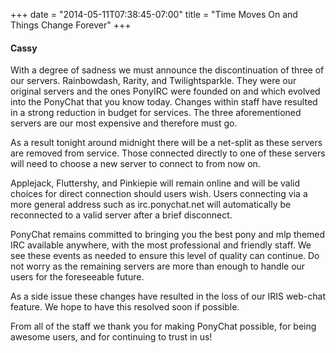 +++
date = "2014-05-11T07:38:45-07:00"
title = "Time Moves On and Things Change Forever"
+++

#### Cassy

With a degree of sadness we must announce the discontinuation of three of our 
servers. Rainbowdash, Rarity, and Twilightsparkle. They were our original 
servers and the ones PonyIRC were founded on and which evolved into the 
PonyChat that you know today. Changes within staff have resulted in a strong 
reduction in budget for services. The three aforementioned servers are our most 
expensive and therefore must go.

As a result tonight around midnight there will be a net-split as these servers 
are removed from service. Those connected directly to one of these servers will 
need to choose a new server to connect to from now on.

Applejack, Fluttershy, and Pinkiepie will remain online and will be valid 
choices for direct connection should users wish. Users connecting via a more 
general address such as irc.ponychat.net will automatically be reconnected to 
a valid server after a brief disconnect.

PonyChat remains committed to bringing you the best pony and mlp themed IRC 
available anywhere, with the most professional and friendly staff. We see these 
events as needed to ensure this level of quality can continue. Do not worry as 
the remaining servers are more than enough to handle our users for the 
foreseeable future.

As a side issue these changes have resulted in the loss of our IRIS web-chat 
feature. We hope to have this resolved soon if possible.

From all of the staff we thank you for making PonyChat possible, for being 
awesome users, and for continuing to trust in us!

